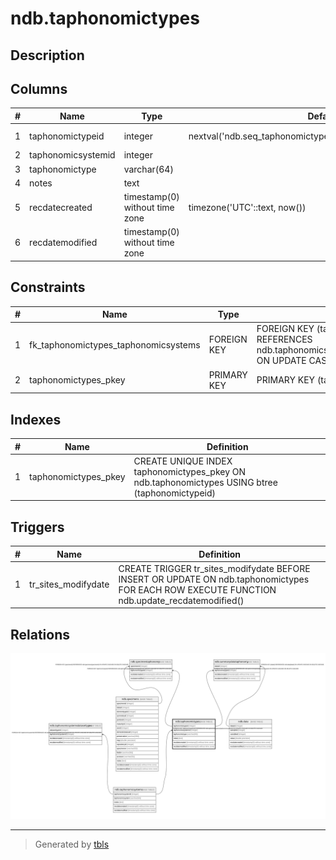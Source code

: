 # ndb.taphonomictypes

## Description

## Columns

| # | Name               | Type                           | Default                                                       | Nullable | Children                                                                                                  | Parents                                           | Comment |
| - | ------------------ | ------------------------------ | ------------------------------------------------------------- | -------- | --------------------------------------------------------------------------------------------------------- | ------------------------------------------------- | ------- |
| 1 | taphonomictypeid   | integer                        | nextval('ndb.seq_taphonomictypes_taphonomictypeid'::regclass) | false    | [ndb.specimentaphonomy](ndb.specimentaphonomy.md) [ndb.summarydatataphonomy](ndb.summarydatataphonomy.md) |                                                   |         |
| 2 | taphonomicsystemid | integer                        |                                                               | true     |                                                                                                           | [ndb.taphonomicsystems](ndb.taphonomicsystems.md) |         |
| 3 | taphonomictype     | varchar(64)                    |                                                               | false    |                                                                                                           |                                                   |         |
| 4 | notes              | text                           |                                                               | true     |                                                                                                           |                                                   |         |
| 5 | recdatecreated     | timestamp(0) without time zone | timezone('UTC'::text, now())                                  | false    |                                                                                                           |                                                   |         |
| 6 | recdatemodified    | timestamp(0) without time zone |                                                               | false    |                                                                                                           |                                                   |         |

## Constraints

| # | Name                                 | Type        | Definition                                                                                                                |
| - | ------------------------------------ | ----------- | ------------------------------------------------------------------------------------------------------------------------- |
| 1 | fk_taphonomictypes_taphonomicsystems | FOREIGN KEY | FOREIGN KEY (taphonomicsystemid) REFERENCES ndb.taphonomicsystems(taphonomicsystemid) ON UPDATE CASCADE ON DELETE CASCADE |
| 2 | taphonomictypes_pkey                 | PRIMARY KEY | PRIMARY KEY (taphonomictypeid)                                                                                            |

## Indexes

| # | Name                 | Definition                                                                                     |
| - | -------------------- | ---------------------------------------------------------------------------------------------- |
| 1 | taphonomictypes_pkey | CREATE UNIQUE INDEX taphonomictypes_pkey ON ndb.taphonomictypes USING btree (taphonomictypeid) |

## Triggers

| # | Name                | Definition                                                                                                                                   |
| - | ------------------- | -------------------------------------------------------------------------------------------------------------------------------------------- |
| 1 | tr_sites_modifydate | CREATE TRIGGER tr_sites_modifydate BEFORE INSERT OR UPDATE ON ndb.taphonomictypes FOR EACH ROW EXECUTE FUNCTION ndb.update_recdatemodified() |

## Relations

![er](ndb.taphonomictypes.svg)

---

> Generated by [tbls](https://github.com/k1LoW/tbls)